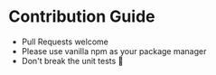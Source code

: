 # Contribution Guide

- Pull Requests welcome
- Please use vanilla npm as your package manager
- Don't break the unit tests 👻
